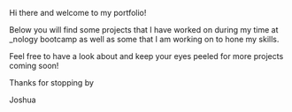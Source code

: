 Hi there and welcome to my portfolio!

Below you will find some projects that I have worked on during my time at _nology bootcamp as well as some that I am working on to hone my skills. 

Feel free to have a look about and keep your eyes peeled for more projects coming soon!

Thanks for stopping by

Joshua


